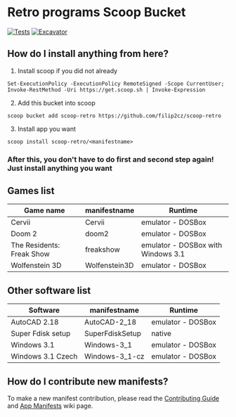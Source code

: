 # Retro programs Scoop Bucket

[![Tests](https://github.com/filip2cz/scoop-retro/actions/workflows/ci.yml/badge.svg)](https://github.com/filip2cz/scoop-retro/actions/workflows/ci.yml) [![Excavator](https://github.com/filip2cz/scoop-retro/actions/workflows/excavator.yml/badge.svg)](https://github.com/filip2cz/scoop-retro/actions/workflows/excavator.yml)

## How do I install anything from here?

1. Install scoop if you did not already
```pwsh
Set-ExecutionPolicy -ExecutionPolicy RemoteSigned -Scope CurrentUser; Invoke-RestMethod -Uri https://get.scoop.sh | Invoke-Expression
```

2. Add this bucket into scoop
```pwsh
scoop bucket add scoop-retro https://github.com/filip2cz/scoop-retro
```

3. Install app you want
```pwsh
scoop install scoop-retro/<manifestname>
```

### After this, you don't have to do first and second step again! Just install anything you want

## Games list

| Game name                 | manifestname  | Runtime                               |
| ------------------------- | ------------- | ------------------------------------- |
| Cervii                    | Cervii        | emulator - DOSBox                     |
| Doom 2                    | doom2         | emulator - DOSBox                     |
| The Residents: Freak Show | freakshow     | emulator - DOSBox with Windows 3.1    |
| Wolfenstein 3D            | Wolfenstein3D | emulator - DOSBox                     |

## Other software list

| Software          | manifestname      | Runtime           |
| ----------------- | ----------------- | ----------------- |
| AutoCAD 2.18      | AutoCAD-2_18      | emulator - DOSBox |
| Super Fdisk setup | SuperFdiskSetup   | native            |
| Windows 3.1       | Windows-3_1       | emulator - DOSBox |
| Windows 3.1 Czech | Windows-3_1-cz    | emulator - DOSBox |

## How do I contribute new manifests?

To make a new manifest contribution, please read the [Contributing
Guide](https://github.com/ScoopInstaller/.github/blob/main/.github/CONTRIBUTING.md)
and [App Manifests](https://github.com/ScoopInstaller/Scoop/wiki/App-Manifests)
wiki page.
